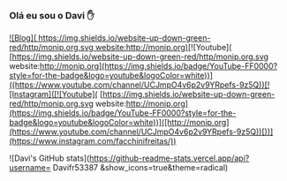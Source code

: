 ### Olá eu sou o Davi ✋

[![Blog](	https://img.shields.io/website-up-down-green-red/http/monip.org.svg website:http://monip.org)](http://monip.org)[![Youtube](	[https://img.shields.io/website-up-down-green-red/http/monip.org.svg website:http://monip.org](https://img.shields.io/badge/YouTube-FF0000?style=for-the-badge&logo=youtube&logoColor=white))]((https://www.youtube.com/channel/UCJmpO4v6p2v9YRpefs-9z5Q))[![Instagram]([![Youtube](	[https://img.shields.io/website-up-down-green-red/http/monip.org.svg website:http://monip.org](https://img.shields.io/badge/YouTube-FF0000?style=for-the-badge&logo=youtube&logoColor=white))]([http://monip.org](https://www.youtube.com/channel/UCJmpO4v6p2v9YRpefs-9z5Q))[))](https://www.instagram.com/facchinifreitas/))


![Davi's GitHub stats](https://github-readme-stats.vercel.app/api?username=
Davifr53387
&show_icons=true&theme=radical)
